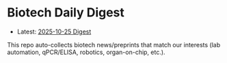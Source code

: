 # Biotech Daily Digest

- Latest: [2025-10-25 Digest](digest/2025-10-25.md)

This repo auto-collects biotech news/preprints that match our interests (lab automation, qPCR/ELISA, robotics, organ-on-chip, etc.).
